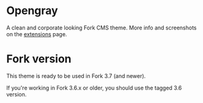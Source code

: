 # Opengray

A clean and corporate looking Fork CMS theme. More info and screenshots on the [extensions](http://www.fork-cms.com/extensions/detail/opengray) page.

# Fork version

This theme is ready to be used in Fork 3.7 (and newer).

If you're working in Fork 3.6.x or older, you should use the tagged 3.6 version.
